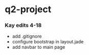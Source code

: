 # q2-project

### Kay edits 4-18
- add .gitignore
- configure bootstrap in layout.jade
- add navbar to main page
